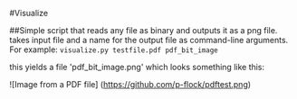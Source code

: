 #Visualize

##Simple script that reads any file as binary and outputs it as a png file.
takes input file and a name for the output file as command-line arguments.
For example:
`visualize.py testfile.pdf pdf_bit_image`

this yields a file 'pdf_bit_image.png' which looks something like this:

![Image from a PDF file]
(https://github.com/p-flock/pdftest.png)

